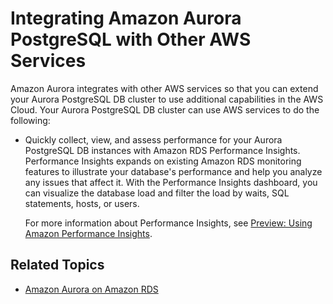 # Integrating Amazon Aurora PostgreSQL with Other AWS Services<a name="AuroraPostgreSQL.Integrating"></a>

Amazon Aurora integrates with other AWS services so that you can extend your Aurora PostgreSQL DB cluster to use additional capabilities in the AWS Cloud\. Your Aurora PostgreSQL DB cluster can use AWS services to do the following:

+ Quickly collect, view, and assess performance for your Aurora PostgreSQL DB instances with Amazon RDS Performance Insights\. Performance Insights expands on existing Amazon RDS monitoring features to illustrate your database's performance and help you analyze any issues that affect it\. With the Performance Insights dashboard, you can visualize the database load and filter the load by waits, SQL statements, hosts, or users\. 

  For more information about Performance Insights, see [Preview: Using Amazon Performance Insights](USER_PerfInsights.md)\. 

## Related Topics<a name="AuroraPostgreSQL.Integrating.RelatedTopics"></a>

+ [Amazon Aurora on Amazon RDS](CHAP_Aurora.md)